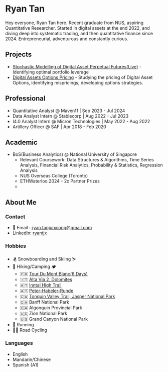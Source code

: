# Ryan Tan
Hey everyone, Ryan Tan here. Recent graduate from NUS, aspiring Quantitative Researcher. Started in digital assets at the end 2022, and diving deep into systematic trading, and then quantitative finance since 2024. Entrepreneurial, adventurous and constantly curious. 

## Projects 
- [Stochastic Modelling of Digital Asset Perpetual Futures(Live)](https://github.com/ryantjx/stochastic-modelling-of-digital-asset-perpetual-futures) - Identifying optimal portfolio leverage
- [Digital Assets Options Pricing](https://github.com/ryantjx/digital-asset-options-pricing) - Studying the pricing of Digital Asset Options, identifying mispricings, developing options strategies.
  
## Professional
- Quantitative Analyst @ Maven11 | Sep 2023 - Jul 2024
- Data Analyst Intern @ Stablecorp | Aug 2022 - Jul 2023
- I4.0 Analyst Intern @ Micron Technologies | May 2022 - Aug 2022
- Artillery Officer @ SAF | Apr 2018 - Feb 2020

## Academic
- BoS(Business Analytics) @ National University of Singapore
  - Relevant Coursework: Data Structures & Algorithms, Time Series Analysis, Financial Risk Analytics, Probability & Statistics, Regression Analysis
  - NUS Overseas College (Toronto)
  - ETHWaterloo 2024 - 2x Partner Prizes
  - 

## About Me
### Contact
- 📧 Email : [ryan.tanjunxiong@gmail.com](mailto:ryan.tanjunxiong@gmail.com)
- LinkedIn: [ryantjx](https://www.linkedin.com/in/ryantjx)

### Hobbies
- 🏂 Snowboarding and Skiing ⛷️
- 🥾 Hiking/Camping 🏕️
  - 🇫🇷 [Tour Du Mont Blanc(6 Days)](https://www.komoot.com/collection/1255524/hiking-on-the-roof-of-europe-tour-du-mont-blanc) 
  - 🇮🇹 [Alta Via 2, Dolomites](https://www.komoot.com/collection/2428920/in-the-wake-of-legends-the-alta-via-2-of-the-dolomites) 
  - 🇦🇹 [Inntal High Trail](https://www.komoot.com/collection/1175259/six-stages-on-the-inntaler-high-trail-great-walks)
  - 🇦🇹 [Peter-Habeler-Runde](https://www.komoot.com/collection/917849/the-peter-habeler-loopan-alpine-trailaround-the-olperer)
  - 🇨🇦 [Tonquin Valley Trail, Jasper National Park](https://parks.canada.ca/pn-np/ab/jasper/activ/passez-stay/arrierepays-backcountry/sugg-sentiers_trip-ideas/tonquin)
  - 🇨🇦 Banff National Park
  - 🇨🇦 Algonquin Provincial Park
  - 🇺🇸 Zion National Park
  - 🇺🇸 Grand Canyon National Park
- 🏃 Running
- 🚴‍♂️ Road Cycling

### Languages
- English
- Mandarin/Chinese
- Spanish (A1)

<!--
**ryantjx/ryantjx** is a ✨ _special_ ✨ repository because its `README.md` (this file) appears on your GitHub profile.

Here are some ideas to get you started:

- 🔭 I’m currently working on ...
- 🌱 I’m currently learning ...
- 👯 I’m looking to collaborate on ...
- 🤔 I’m looking for help with ...
- 💬 Ask me about ...
- 📫 How to reach me: ...
- 😄 Pronouns: ...
- ⚡ Fun fact: ...
-->
